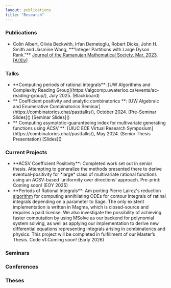 ```yaml
---
layout: publications
title: "Research"
---
```


<h3>Publications</h3>
<ul>
  <li> Colin Albert, Olivia Beckwith, Irfan Demetoglu, Robert Dicks, John H. Smith and Jasmine Wang, **“Integer Partitions with Large Dyson Rank.”**  
<a href="https://jrms.ramanujanmathsociety.org/archieves/v38-1.html">Journal of the Ramanujan Mathematical Society, Mar. 2023</a>. [<a href='https://arxiv.org/abs/2203.08987'>ArXiv</a>]</li>
</ul> 

<h3>Talks</h3>
<ul>
  <li> **Computing periods of rational integrals**: [UW Algorithms and Complexity Reading Group](https://algcomp.uwaterloo.ca/events/ac-reading-group/), July 2025. (Blackboard) </li>
  <li> ** Coefficient positivity and analytic combinatorics **: [UW Algebraic and Enumerative Combinatorics Seminar](https://combinatorics.chat/pasttalks/), October 2024. [Pre-Seminar Slides]() [Seminar Slides]() </li>
  <li> ** Computing asymptotic-guaranteeing index for multivariate generating functions using ACSV **: [UIUC ECE Virtual Research Symposium](https://combinatorics.chat/pasttalks/), May 2024. (Senior Thesis Presentation) [Slides]() </li>
</ul> 


<h3>Current Projects</h3>
<ul>
    <li>**ACSV Coefficient Positivity**: Completed work set out in senior thesis. Attempting to generalize the methods presented there to derive eventual-positivity for *large* class of multivariate rational functions using an ACSV-based ‘uniformity over directions’ approach. Pre-print: Coming soon! (EOY 2025)</li>
    <li>**Periods of Rational Integrals**: Am porting Pierre Lairez's reduction <a href = 'https://www.ams.org/journals/mcom/2016-85-300/S0025-5718-2015-03054-3/'>algorithm</a> for computing annihilating ODEs for contour integrals of ratinal integrals depending on a parameter to Sage. The only existent implementation is written in Magma, which is closed-source and requires a paid license. We also investigate the possibility of achieving faster computation by using MSolve as our backend for polynomial system solving, as well as applying our implementation to derive new differential equations representing integrals arising in combinatorics and physics. This project will be completed in fulfillment of our Master’s Thesis. Code v1:Coming soon! (Early 2026)</li>

</ul>

<h3>Seminars</h3>

<h3>Conferences</h3>

<h3>Theses</h3>